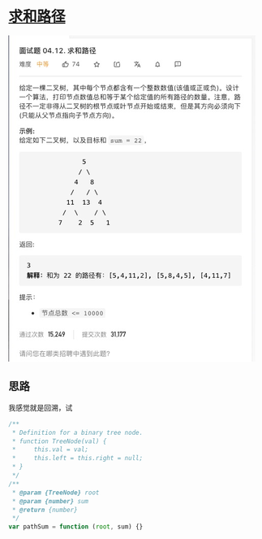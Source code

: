 # [求和路径](https://leetcode-cn.com/problems/paths-with-sum-lcci/)

![pathSum](./imgs/pathSum.png)

## 思路

我感觉就是回溯，试

```js
/**
 * Definition for a binary tree node.
 * function TreeNode(val) {
 *     this.val = val;
 *     this.left = this.right = null;
 * }
 */
/**
 * @param {TreeNode} root
 * @param {number} sum
 * @return {number}
 */
var pathSum = function (root, sum) {}
```
